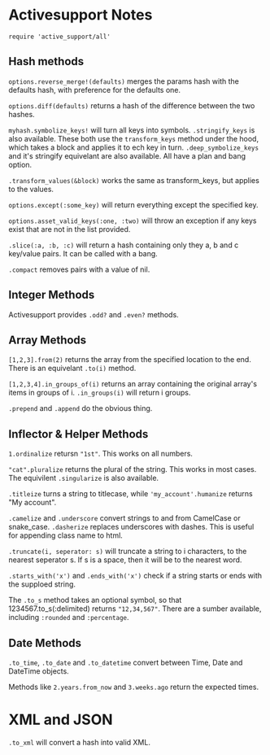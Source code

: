 # Activesupport Notes

`require 'active_support/all'`

## Hash methods
`options.reverse_merge!(defaults)` merges the params hash with the defaults hash, with preference for the defaults one.

`options.diff(defaults)` returns a hash of the difference between the two hashes.

`myhash.symbolize_keys!` will turn all keys into symbols. `.stringify_keys` is also available. These both use the `transform_keys` method under the hood, which takes a block and applies it to ech key in turn. `.deep_symbolize_keys` and it's stringify equivelant are also available. All have a plan and bang option.

`.transform_values(&block)` works the same as transform_keys, but applies to the values.

`options.except(:some_key)` will return everything except the specified key.

`options.asset_valid_keys(:one, :two)` will throw an exception if any keys exist that are not in the list provided.

`.slice(:a, :b, :c)` will return a hash containing only they a, b and c key/value pairs. It can be called with a bang.

`.compact` removes pairs with a value of nil.



## Integer Methods

Activesupport provides `.odd?` and `.even?` methods.

## Array Methods

`[1,2,3].from(2)` returns the array from the specified location to the end. There is an equivelant `.to(i)` method.

`[1,2,3,4].in_groups_of(i)` returns an array containing the original array's items in groups of i. `.in_groups(i)` will return i groups.

`.prepend` and `.append` do the obvious thing.

## Inflector & Helper Methods


`1.ordinalize` retursn `"1st"`. This works on all numbers.

`"cat".pluralize` returns the plural of the string. This works in most cases. The equivilent `.singularize` is also available.

`.titleize` turns a string to titlecase, while `'my_account'.humanize` returns "My account".

`.camelize` and `.underscore` convert strings to and from CamelCase or snake_case. `.dasherize` replaces underscores with dashes. This is useful for appending class name to html.

`.truncate(i, seperator: s)` will truncate a string to i characters, to the nearest seperator s. If s is a space, then it will be to the nearest word.

`.starts_with('x')` and `.ends_with('x')` check if a string starts or ends with the supploed string.

The `.to_s` method takes an optional symbol, so that 1234567.to_s(:delimited) returns `"12,34,567"`. There are a sumber available, including `:rounded` and `:percentage`.

## Date Methods

`.to_time`, `.to_date` and `.to_datetime` convert between Time, Date and DateTime objects.

Methods like `2.years.from_now` and `3.weeks.ago` return the expected times.

# XML and JSON

`.to_xml` will convert a hash into valid XML.


